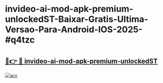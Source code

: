 # invideo-ai-mod-apk-premium-unlockedST-Baixar-Gratis-Ultima-Versao-Para-Android-IOS-2025-#q4tzc

# <h2><a href="https://ainizakaria.my?title=invideo-ai-mod-apk-premium-unlockedST&ref=25M">🔗👉 🔴 invideo-ai-mod-apk-premium-unlockedST</a></h2>

[![acn](https://github.com/user-attachments/assets/0f9c940e-d8b0-45ae-aac7-cd30a18b3e1c)](https://ainizakaria.my?title=invideo-ai-mod-apk-premium-unlockedST&ref=25M)

